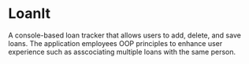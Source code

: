 # LoanIt
A console-based loan tracker that allows users to add, delete, and save loans.
The application employees OOP principles to enhance user experience such as asscociating multiple loans with the same person.
